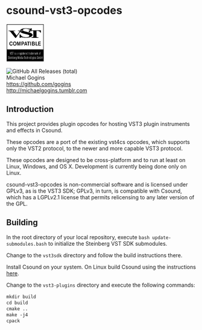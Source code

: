 # csound-vst3-opcodes

<img src="VST_Compatible_Logo_Steinberg_with_TM_negative.png" width="100" height="100" />

![GitHub All Releases (total)](https://img.shields.io/github/downloads/gogins/csound-vst3-opcodes/total.svg)<br>
Michael Gogins<br>
https://github.com/gogins<br>
http://michaelgogins.tumblr.com

## Introduction

This project provides plugin opcodes for hosting VST3 plugin instruments and effects in Csound.

These opcodes are a port of the existing vst4cs opcodes, which supports only the VST2 protocol, to the newer and more capable VST3 protocol.

These opcodes are designed to be cross-platform and to run at least on Linux, Windows, and OS X. Development is currently being done only on Linux.

csound-vst3-opcodes is non-commercial software and is licensed under GPLv3, as is the VST3 SDK; GPLv3, in turn, is compatible with Csound, which has a LGPLv2.1 license that permits relicensing to any later version of the GPL.

## Building

In the root directory of your local repository, execute `bash update-submodules.bash` to initialize the Steinberg VST SDK submodules.

Change to the `vst3sdk` directory and follow the build instructions there.

Install Csound on your system. On Linux build Csound using the instructions [here](https://github.com/csound/csound/blob/develop/BUILD.md).

Change to the `vst3-plugins` directory and execute the following commands:
```
mkdir build
cd build
cmake ..
make -j4
cpack
```